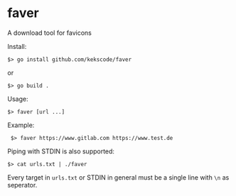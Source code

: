 # faver

A download tool for favicons

Install:

    $> go install github.com/kekscode/faver

or

    $> go build .

Usage:

    $> faver [url ...]

Example:

     $> faver https://www.gitlab.com https://www.test.de

Piping with STDIN is also supported:

    $> cat urls.txt | ./faver

Every target in `urls.txt` or STDIN in general must be a single line with `\n`
as seperator.
